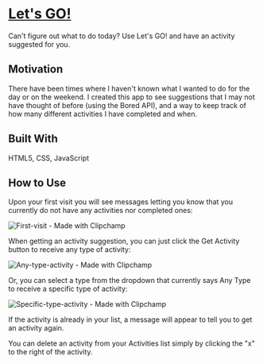 # [Let's GO!](https://scriptsculptorjs.github.io/lets-go/)
Can't figure out what to do today? Use Let's GO! and have an activity suggested for you.
## Motivation
There have been times where I haven't known what I wanted to do for the day or on the weekend. I created this app to see suggestions that I may not have thought of before (using the Bored API), and a way to keep track of how many different activities I have completed and when.
## Built With
HTML5, CSS, JavaScript
## How to Use
Upon your first visit you will see messages letting you know that you currently do not have any activities nor completed ones:

![First-visit - Made with Clipchamp](https://github.com/user-attachments/assets/184d200a-820e-4f4a-a778-111b63d70e58)

When getting an activity suggestion, you can just click the Get Activity button to receive any type of activity:

![Any-type-activity - Made with Clipchamp](https://github.com/user-attachments/assets/fd66f9a0-7e69-45c3-ac0d-a3b98f3e1bf9)

Or, you can select a type from the dropdown that currently says Any Type to receive a specific type of activity:

![Specific-type-activity - Made with Clipchamp](https://github.com/user-attachments/assets/57a30fcc-ac91-43eb-8cf8-e109b27edb35)

If the activity is already in your list, a message will appear to tell you to get an activity again.

You can delete an activity from your Activities list simply by clicking the "x" to the right of the activity.